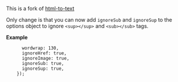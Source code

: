 This is a fork of [html-to-text](https://www.npmjs.com/package/html-to-text)

Only change is that you can now add ```ignoreSub``` and ```ignoreSup``` to the options object to ignore ```<sup></sup>``` and ```<sub></sub>``` tags.

**Example**
```var plainText = htmlToText.fromString(text, {
      wordwrap: 130,
      ignoreHref: true,
      ignoreImage: true,
      ignoreSub: true,
      ignoreSup: true,
    });
```

